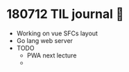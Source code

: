 # 180712 TIL journal :book:
- Working on vue SFCs layout
- Go lang web server
- TODO
  - PWA next lecture
  - 
